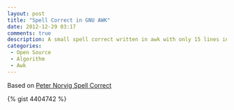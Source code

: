 ```yaml
---
layout: post
title: "Spell Correct in GNU AWK"
date: 2012-12-29 03:17
comments: true
description: A small spell correct written in awk with only 15 lines inspired in Peter Norvig's Spell Correct
categories: 
 - Open Source
 - Algorithm
 - Awk
---
```


Based on [Peter Norvig Spell Correct](http://norvig.com/spell-correct.html)

{% gist 4404742 %}

